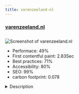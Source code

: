 ```yaml
---
title: varenzeeland-nl
---
```


<div style="height: 3rem">
  <a href="https://varenzeeland.nl"><h3>varenzeeland.nl</h3></a>
</div>
<img loading="lazy" src="/images/thumbs/varenzeeland.nl.jpg" alt="Screenshot of varenzeeland.nl" />
<ul>
  <li>Performace: 49%</li>
  <li>
    First contentful paint:
    2.83Sec
  </li>
  <li>Best practices: 71%</li>
  <li>Accessibility: 80%</li>
  <li>SEO: 99%</li>
  <li>carbon footprint: 0.078</li>
</ul>
<details>
  <summary>Description</summary>
  <p>Website (one of the..) for travelcompany Goldies Travel.
The website shows all the possibilities of their 20 meter Yacht and the beauty of the Oosterschelde, the largest National park in the Netherlands.Website build with the latest version Joomla CMS.
Components and Tools used for building this site are:
- K2 CCK for managing the main content
- Bootstrap T3_bs3 template based one of a kind design template
- JSW CRM, JSW Event and Docman for the intranet layer for the managers of the site
- Intranet-part is availabe for managers from the frontend of the website
- Forms build with Chronoforms
- Main purpose of the Website is creating leads
- Event management system with our JSW Event eventmanagement system
- Leads are managed with JSW CRM</p>
</details>

